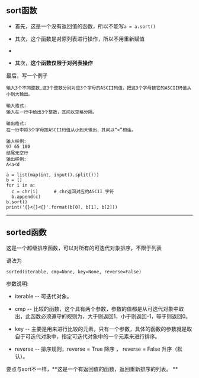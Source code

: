 ## sort函数

* 首先，这是一个没有返回值的函数，所以不能写`a = a.sort()`  

* 其次，这个函数是对原列表进行操作，所以不用重新赋值  
* 
* 其次，**这个函数仅限于对列表操作**

最后，写一个例子

```
输入3个不同整数,这3个整数分别对应3个字母的ASCII码值，把这3个字母按它的ASCII码值从小到大输出。

输入格式:
输入在一行中给出3个整数，其间以空格分隔。

输出格式:
在一行中将3个字母按ASCII码值从小到大输出，其间以“<”相连。

输入样例:
97 65 100
结尾无空行
输出样例:
A<a<d

a = list(map(int, input().split()))
b = []
for i in a:
  c = chr(i)      # chr返回对应的ASCII 字符
  b.append(c)
b.sort()
print('{}<{}<{}'.format(b[0], b[1], b[2]))
```

---

## sorted函数

这是一个超级排序函数，可以对所有的可迭代对象排序，不限于列表  

语法为  

```
sorted(iterable, cmp=None, key=None, reverse=False)

```

参数说明:  

* iterable -- 可迭代对象。  

* cmp -- 比较的函数，这个具有两个参数，参数的值都是从可迭代对象中取出，此函数必须遵守的规则为，大于则返回1，小于则返回-1，等于则返回0。  

* key -- 主要是用来进行比较的元素，只有一个参数，具体的函数的参数就是取自于可迭代对象中，指定可迭代对象中的一个元素来进行排序。  

* reverse -- 排序规则，reverse = True 降序 ， reverse = False 升序（默认）。  

要点与sort不一样，**这是一个有返回值的函数，返回重新排序的列表。 ** 
 



